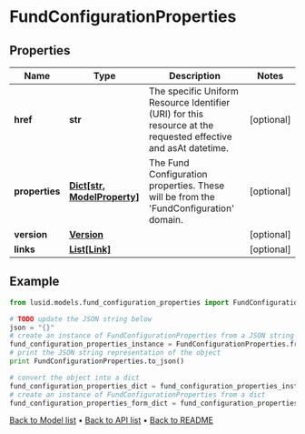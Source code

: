 # FundConfigurationProperties


## Properties
Name | Type | Description | Notes
------------ | ------------- | ------------- | -------------
**href** | **str** | The specific Uniform Resource Identifier (URI) for this resource at the requested effective and asAt datetime. | [optional] 
**properties** | [**Dict[str, ModelProperty]**](ModelProperty.md) | The Fund Configuration properties. These will be from the &#39;FundConfiguration&#39; domain. | [optional] 
**version** | [**Version**](Version.md) |  | [optional] 
**links** | [**List[Link]**](Link.md) |  | [optional] 

## Example

```python
from lusid.models.fund_configuration_properties import FundConfigurationProperties

# TODO update the JSON string below
json = "{}"
# create an instance of FundConfigurationProperties from a JSON string
fund_configuration_properties_instance = FundConfigurationProperties.from_json(json)
# print the JSON string representation of the object
print FundConfigurationProperties.to_json()

# convert the object into a dict
fund_configuration_properties_dict = fund_configuration_properties_instance.to_dict()
# create an instance of FundConfigurationProperties from a dict
fund_configuration_properties_form_dict = fund_configuration_properties.from_dict(fund_configuration_properties_dict)
```
[Back to Model list](../README.md#documentation-for-models) &#8226; [Back to API list](../README.md#documentation-for-api-endpoints) &#8226; [Back to README](../README.md)


